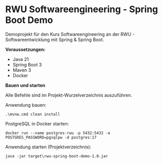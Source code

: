 # RWU Softwareengineering - Spring Boot Demo

Demoprojekt für den Kurs Softwareengineering an der RWU - Softwareentwicklung mit Spring & Spring Boot.

**Voraussetzungen:**

* Java 21
* Spring Boot 3
* Maven 3
* Docker

**Bauen und starten**

Alle Befehle sind im Projekt-Wurzelverzeichnis auszuführen.

Anwendung bauen:

```.\mvnw.cmd clean install```

PostgreSQL in Docker starten:

```docker run --name postgres-rwu -p 5432:5432 -e POSTGRES_PASSWORD=pgsqlpw -d postgres:17```

Anwendung starten (Projektverzeichnis):

```java -jar target\rwu-spring-boot-demo-1.0.jar```
